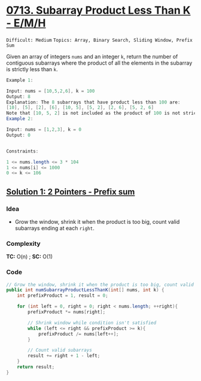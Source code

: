 
# [0713. Subarray Product Less Than K - E/M/H]( https://leetcode.com/problems/subarray-product-less-than-k/description/ )

`Difficult: Medium`
`Topics: Array, Binary Search, Sliding Window, Prefix Sum`

Given an array of integers `nums` and an integer `k`, return the number of contiguous subarrays where the product of all the elements in the subarray is strictly less than `k`.

 ```java
Example 1:

Input: nums = [10,5,2,6], k = 100
Output: 8
Explanation: The 8 subarrays that have product less than 100 are:
[10], [5], [2], [6], [10, 5], [5, 2], [2, 6], [5, 2, 6]
Note that [10, 5, 2] is not included as the product of 100 is not strictly less than k.
Example 2:

Input: nums = [1,2,3], k = 0
Output: 0
 

Constraints:

1 <= nums.length <= 3 * 104
1 <= nums[i] <= 1000
0 <= k <= 106
```
## [Solution 1: 2 Pointers - Prefix sum ]( https://leetcode.com/problems/subarray-product-less-than-k/submissions/1672038816/ )

### Idea
- Grow the window, shrink it when the product is too big, count valid subarrays ending at each `right`.


### Complexity
**TC:** O(n) ;  **SC:** O(1)

### Code
```java
// Grow the window, shrink it when the product is too big, count valid subarrays ending at each `right`.
public int numSubarrayProductLessThanK(int[] nums, int k) {
    int prefixProduct = 1, result = 0;

    for (int left = 0, right = 0; right < nums.length; ++right){
        prefixProduct *= nums[right];

        // Shrink window while condition isn't satisfied
        while (left <= right && prefixProduct >= k){
            prefixProduct /= nums[left++];
        }

        // Count valid subarrays
        result += right + 1 - left;
    }
    return result;
}
```